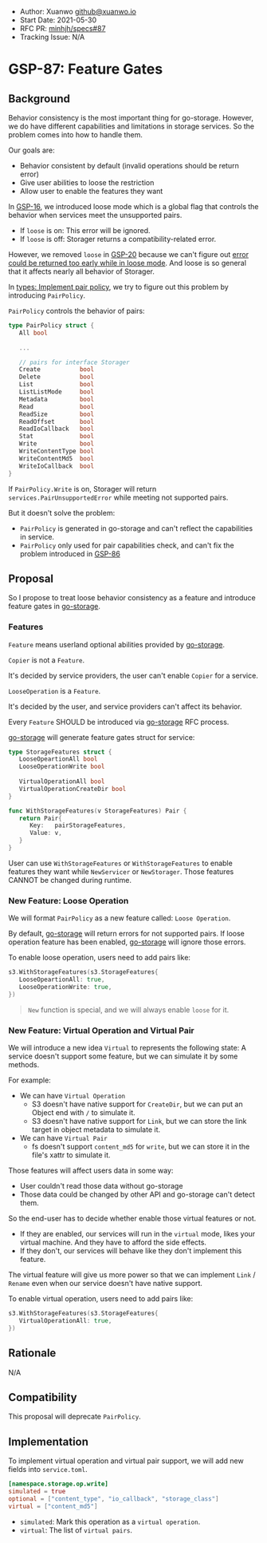 - Author: Xuanwo <github@xuanwo.io>
- Start Date: 2021-05-30
- RFC PR: [minhjh/specs#87](https://github.com/minhjh/specs/issues/87)
- Tracking Issue: N/A

# GSP-87: Feature Gates

## Background

Behavior consistency is the most important thing for go-storage. However, we do have different capabilities and limitations in storage services. So the problem comes into how to handle them.

Our goals are:

- Behavior consistent by default (invalid operations should be return error)
- Give user abilities to loose the restriction
- Allow user to enable the features they want

In [GSP-16], we introduced loose mode which is a global flag that controls the behavior when services meet the unsupported pairs.

- If `loose` is on: This error will be ignored.
- If `loose` is off: Storager returns a compatibility-related error.

However, we removed `loose` in [GSP-20] because we can't figure out [error could be returned too early while in loose mode](https://github.com/minhjh/go-storage/issues/233). And loose is so general that it affects nearly all behavior of Storager.

In [types: Implement pair policy](https://github.com/minhjh/go-storage/pull/453), we try to figure out this problem by introducing `PairPolicy`.

`PairPolicy` controls the behavior of pairs:

```go
type PairPolicy struct {
   All bool
   
   ...

   // pairs for interface Storager
   Create           bool
   Delete           bool
   List             bool
   ListListMode     bool
   Metadata         bool
   Read             bool
   ReadSize         bool
   ReadOffset       bool
   ReadIoCallback   bool
   Stat             bool
   Write            bool
   WriteContentType bool
   WriteContentMd5  bool
   WriteIoCallback  bool
}
```

If `PairPolicy.Write` is on, Storager will return `services.PairUnsupportedError` while meeting not supported pairs.

But it doesn't solve the problem:

- `PairPolicy` is generated in go-storage and can't reflect the capabilities in service.
- `PairPolicy` only used for pair capabilities check, and can't fix the problem introduced in [GSP-86]

## Proposal

So I propose to treat loose behavior consistency as a feature and introduce feature gates in [go-storage].

### Features

`Feature` means userland optional abilities provided by [go-storage].

`Copier` is not a `Feature`.

It's decided by service providers, the user can't enable `Copier` for a service.

`LooseOperation` is a `Feature`.

It's decided by the user, and service providers can't affect its behavior.

Every `Feature` SHOULD be introduced via [go-storage] RFC process.

[go-storage] will generate feature gates struct for service:

```go
type StorageFeatures struct {
   LooseOpeartionAll bool
   LooseOperationWrite bool
   
   VirtualOperationAll bool
   VirtualOperationCreateDir bool
}

func WithStorageFeatures(v StorageFeatures) Pair {
   return Pair{
      Key:   pairStorageFeatures,
      Value: v,
   }
}
```

User can use `WithStorageFeatures` or `WithStorageFeatures` to enable features they want while `NewServicer` or `NewStorager`. Those features CANNOT be changed during runtime.

### New Feature: Loose Operation

We will format `PairPolicy` as a new feature called: `Loose Operation`.

By default, [go-storage] will return errors for not supported pairs. If loose operation feature has been enabled, [go-storage] will ignore those errors.

To enable loose operation, users need to add pairs like:

```go
s3.WithStorageFeatures(s3.StorageFeatures{
   LooseOpeartionAll: true,
   LooseOperationWrite: true,
})
```

> `New` function is special, and we will always enable `loose` for it.

### New Feature: Virtual Operation and Virtual Pair

We will introduce a new idea `Virtual` to represents the following state: A service doesn't support some feature, but we can simulate it by some methods.


For example:

- We can have `Virtual Operation`
    - S3 doesn't have native support for `CreateDir`, but we can put an Object end with `/` to simulate it.
    - S3 doesn't have native support for `Link`, but we can store the link target in object metadata to simulate it.
- We can have `Virtual Pair`
    - fs doesn't support `content_md5` for `write`, but we can store it in the file's xattr to simulate it.

Those features will affect users data in some way:

- User couldn't read those data without go-storage
- Those data could be changed by other API and go-storage can't detect them.

So the end-user has to decide whether enable those virtual features or not.

- If they are enabled, our services will run in the `virtual` mode, likes your virtual machine. And they have to afford the side effects.
- If they don't, our services will behave like they don't implement this feature.

The virtual feature will give us more power so that we can implement `Link` / `Rename` even when our service doesn't have native support.

To enable virtual operation, users need to add pairs like:

```go
s3.WithStorageFeatures(s3.StorageFeatures{
   VirtualOperationAll: true,
})
```

## Rationale

N/A

## Compatibility

This proposal will deprecate `PairPolicy`.

## Implementation

To implement virtual operation and virtual pair support, we will add new fields into `service.toml`.

```toml
[namespace.storage.op.write]
simulated = true
optional = ["content_type", "io_callback", "storage_class"]
virtual = ["content_md5"]
```

- `simulated`: Mark this operation as a `virtual operation`.
- `virtual`: The list of `virtual pairs`.

[GSP-16]: ./16-loose-mode.md
[GSP-20]: ./20-remove-loose-mode.md
[GSP-86]: https://github.com/minhjh/specs/pull/86
[go-storage]: https://github.com/minhjh/go-storage
